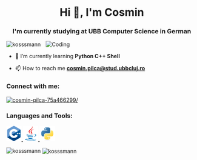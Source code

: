 <h1 align="center">Hi 👋, I'm Cosmin</h1>
<h3 align="center">I'm currently studying at UBB Computer Science in German</h3>
<img align="right" alt="Coding" width="400" src="https://cdn.dribbble.com/users/1162077/screenshots/3848914/programmer.gif">

<p align="left"> <img src="https://komarev.com/ghpvc/?username=kosssmann&label=Profile%20views&color=5f04e7&style=flat-square" alt="kosssmann" /> </p>

- 🌱 I’m currently learning **Python C++ Shell**

- 📫 How to reach me **cosmin.pilca@stud.ubbcluj.ro**

<h3 align="left">Connect with me:</h3>
<p align="left">
<a href="https://linkedin.com/in/cosmin-pilca-75a466299/" target="blank"><img align="center" src="https://raw.githubusercontent.com/rahuldkjain/github-profile-readme-generator/master/src/images/icons/Social/linked-in-alt.svg" alt="cosmin-pilca-75a466299/" height="30" width="40" /></a>
</p>

<h3 align="left">Languages and Tools:</h3>
<p align="left"> <a href="https://www.w3schools.com/cpp/" target="_blank" rel="noreferrer"> <img src="https://raw.githubusercontent.com/devicons/devicon/master/icons/cplusplus/cplusplus-original.svg" alt="cplusplus" width="40" height="40"/> </a> <a href="https://www.java.com" target="_blank" rel="noreferrer"> <img src="https://raw.githubusercontent.com/devicons/devicon/master/icons/java/java-original.svg" alt="java" width="40" height="40"/> </a> <a href="https://www.python.org" target="_blank" rel="noreferrer"> <img src="https://raw.githubusercontent.com/devicons/devicon/master/icons/python/python-original.svg" alt="python" width="40" height="40"/> </a> </p>

<p><img align="left" src="https://github-readme-stats.vercel.app/api/top-langs?username=kosssmann&show_icons=true&locale=en&layout=compact" alt="kosssmann" /></p>

<p>&nbsp;<img align="center" src="https://github-readme-stats.vercel.app/api?username=kosssmann&show_icons=true&locale=en" alt="kosssmann" /></p>
